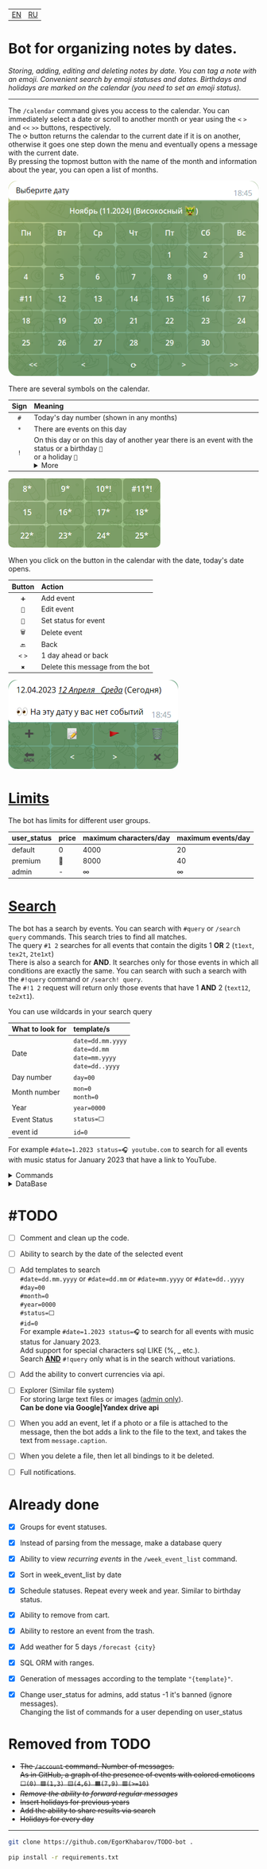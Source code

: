 <table>
    <td><a href="/README.md">EN</a></td>
    <td><a href="/README_ru.md">RU</a></td>
</table>

<h1>Bot for organizing notes by dates.</h1>
<i>Storing, adding, editing and deleting notes by date.
You can tag a note with an emoji.
Convenient search by emoji statuses and dates.
Birthdays and holidays are marked on the calendar (you need to set an emoji status).</i>

---

The `/calendar` command gives you access to the calendar.
You can immediately select a date or scroll to another month or year using the `<` `>` and `<<` `>>` buttons, respectively.<br>
The `⟳` button returns the calendar to the current date if it is on another, otherwise it goes one step down the menu and eventually opens a message with the current date.<br>
By pressing the topmost button with the name of the month and information about the year, you can open a list of months.

<img alt="calendar.png" src="images/calendar.png" style="border-radius: 17px;">

There are several symbols on the calendar.

| Sign | Meaning                                                                                                                                                                                                                  |
|:----:|:-------------------------------------------------------------------------------------------------------------------------------------------------------------------------------------------------------------------------|
| `#`  | Today's day number (shown in any months)                                                                                                                                                                                 |
| `*`  | There are events on this day                                                                                                                                                                                             |
| `!`  | On this day or on this day of another year there is an event with the status or a birthday `🎉`<br>or a holiday `🎊`<br/> <details><summary>More</summary>It helps not to forget, that someone has a birthday.</details> |


<img alt="calendar.png" src="images/calendar_elements.png" style="border-radius: 10px;">

When you click on the button in the calendar with the date, today's date opens.

| Button  | Action                           |
|:-------:|:---------------------------------|
|   `➕`   | Add event                        |
|  `📝`   | Edit event                       |
|  `🚩`   | Set status for event             |
|  `🗑`   | Delete event                     |
|  `🔙`   | Back                             |
| `<` `>` | 1 day ahead or back              |
|   `✖`   | Delete this message from the bot |


<img alt="calendar.png" src="images/date.png" style="border-radius: 16px;">

# [Limits](/todoapi/types.py#L14&L55)

The bot has limits for different user groups.

| user_status | price | maximum characters/day | maximum events/day |
|:------------|:------|:-----------------------|:-------------------|
| default     | 0     | 4000                   | 20                 |
| premium     | 🤷    | 8000                   | 40                 |
| admin       | -     | ∞                      | ∞                  |

# [Search](/tgbot/bot_messages.py#L24&L99)

The bot has a search by events. You can search with `#query` or `/search query` commands.
This search tries to find all matches.<br>
The query `#1 2` searches for all events that contain the digits 1 <b>OR</b> 2 (`t1ext`, `tex2t`, `2te1xt`)<br>
There is also a search for <b>AND</b>. It searches only for those events in which all conditions are exactly the same. You can search with such a search with the `#!query` command or `/search! query`.<br>
The `#!1 2` request will return only those events that have 1 <b>AND</b> 2 (`text12`, `te2xt1`).

You can use wildcards in your search query

| What to look for | template/s                                                             |
|:-----------------|:-----------------------------------------------------------------------|
| Date             | `date=dd.mm.yyyy`<br>`date=dd.mm`<br>`date=mm.yyyy`<br>`date=dd..yyyy` |
| Day number       | `day=00`                                                               |
| Month number     | `mon=0`<br>`month=0`                                                   |
| Year             | `year=0000`                                                            |
| Event Status     | `status=⬜️`                                                            |
| event id         | `id=0`                                                                 |

For example `#date=1.2023 status=🎧 youtube.com` to search for all events with music status for January 2023 that have a link to YouTube.




<details>
<summary>Commands</summary>

# [Commands](/tgbot/config.py#L21&L44)
| Command          | Description                 |
|:-----------------|:----------------------------|
| /start           | Start                       |
| /calendar        | Calendar                    |
| /today           | Today's message             |
| /weather {city}  | Weather                     |
| /forecast {city} | Weather forecast for 5 days |
| /week_event_list | Weekly events               |
| /dice            | Roll the dice (randomizer)  |      
| /export          | Save my data in csv         |     
| /help            | Help                        |                          
| /settings        | Settings                    |
| /search {query}  | Search                      |
| #{query}         | Search                      |

</details>

<details>
<summary>DataBase</summary>

# [DataBase](/todoapi/db_creator.py#L5&L116)

* ### [events](/todoapi/db_creator.py#L29&L60)
| name         | data type | default value |
|:-------------|:----------|:--------------|
| event_id     | INT       | _NULL_        |
| user_id      | INT       | _NULL_        |
| date         | TEXT      | _NULL_        |
| text         | TEXT      | _NULL_        |
| removal_time | INT       | 0             |
| status       | TEXT      | ⬜️            |

* ### [settings](/todoapi/db_creator.py#L90&L112)
| name              | data type | default value |
|:------------------|:----------|:--------------|
| user_id           | INT       | _NULL_        |
| lang              | TEXT      | ru            |
| sub_urls          | INT       | 1             |
| city              | TEXT      | Москва        |
| timezone          | INT       | 3             |
| direction         | TEXT      | ⬇️            |
| user_status       | INT       | 0             |
| user_max_event_id | INT       | 1             |

</details>

# #TODO
* [ ] Comment and clean up the code.
* [ ] Ability to search by the date of the selected event
* [ ] Add templates to search<br>
  `#date=dd.mm.yyyy` or `#date=dd.mm` or `#date=mm.yyyy` or `#date=dd..yyyy`<br>
  `#day=00`<br>
  `#month=0`<br>
  `#year=0000`<br>
  `#status=⬜️`<br>
  `#id=0`<br>
  For example `#date=1.2023 status=🎧` to search for all events with music status for January 2023.<br>
  Add support for special characters sql LIKE (%, _ etc.).<br>
  Search <b><u>AND</u></b> `#!query` only what is in the search without variations.
* [ ] Add the ability to convert currencies via api.


* [ ] Explorer (Similar file system)<br>
  For storing large text files or images (<u>admin only</u>).<br>
  <b>Can be done via Google|Yandex drive api</b>
* [ ] When you add an event, let if a photo or a file is attached to the message, then the bot adds a link to the file to the text, and takes the text from `message.caption`.
* [ ] When you delete a file, then let all bindings to it be deleted.

* [ ] Full notifications.


# Already done
* [X] Groups for event statuses.
* [X] Instead of parsing from the message, make a database query
* [X] Ability to view _recurring events_ in the `/week_event_list` command.
* [X] Sort in week_event_list by date
* [X] Schedule statuses. Repeat every week and year. Similar to birthday status.
* [X] Ability to remove from cart.
* [X] Ability to restore an event from the trash.
* [X] Add weather for 5 days `/forecast {city}`
* [X] SQL ORM with ranges.
* [X] Generation of messages according to the template `"{template}"`.
* [X] Change user_status for admins, add status -1 it's banned (ignore messages).<br>
  Changing the list of commands for a user depending on user_status


# Removed from TODO
* <s>The `/account` command. Number of messages.<br>
  As in GitHub, a graph of the presence of events with colored emoticons `⬜️(0) 🟩(1,3) 🟨(4,6) 🟧(7,9) 🟥(>=10)`</s>
* <s>_Remove the ability to forward regular messages_</s>
* <s>Insert holidays for previous years</s>
* <s>Add the ability to share results via search</s>
* <s>Holidays for every day</s>

---

```bash
git clone https://github.com/EgorKhabarov/TODO-bot .
```

```bash
pip install -r requirements.txt
```
